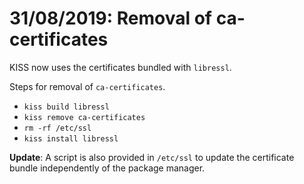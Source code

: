# 31/08/2019: Removal of ca-certificates

KISS now uses the certificates bundled with `libressl`.

Steps for removal of `ca-certificates`.

-   `kiss build libressl`
-   `kiss remove ca-certificates`
-   `rm -rf /etc/ssl`
-   `kiss install libressl`

**Update**: A script is also provided in `/etc/ssl` to update the
certificate bundle independently of the package manager.
